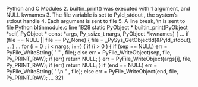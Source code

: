 Python and C Modules 2.  builtin_print()  was executed with 1 argument, and NULL  kwnames 3. The  file  variable is set to  PyId_stdout , the system’s  stdout  handle 4. Each argument is sent to  file 5. A line break,  \n  is sent to  file Python bltinmodule.c  line 1828 static  PyObject * builtin_print(PyObject *self, PyObject * const  *args, Py_ssize_t nargs, PyObject *kwnames) { ... if  (file == NULL || file == Py_None) { file = _PySys_GetObjectId(&PyId_stdout); ... } ... for  (i =  0 ; i < nargs; i++) { if  (i >  0 ) { if  (sep == NULL) err = PyFile_WriteString( " " , file); else err = PyFile_WriteObject(sep, file, Py_PRINT_RAW); if  (err) return  NULL; } err = PyFile_WriteObject(args[i], file, Py_PRINT_RAW); if  (err) return  NULL; } if  (end == NULL) err = PyFile_WriteString( " \n " , file); else err = PyFile_WriteObject(end, file, Py_PRINT_RAW); ... 321